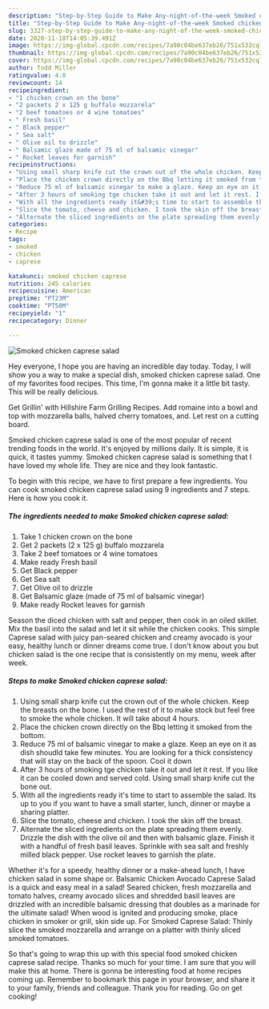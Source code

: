 ```yaml
---
description: "Step-by-Step Guide to Make Any-night-of-the-week Smoked chicken caprese salad"
title: "Step-by-Step Guide to Make Any-night-of-the-week Smoked chicken caprese salad"
slug: 3327-step-by-step-guide-to-make-any-night-of-the-week-smoked-chicken-caprese-salad
date: 2020-11-18T14:05:39.491Z
image: https://img-global.cpcdn.com/recipes/7a90c04be637eb26/751x532cq70/smoked-chicken-caprese-salad-recipe-main-photo.jpg
thumbnail: https://img-global.cpcdn.com/recipes/7a90c04be637eb26/751x532cq70/smoked-chicken-caprese-salad-recipe-main-photo.jpg
cover: https://img-global.cpcdn.com/recipes/7a90c04be637eb26/751x532cq70/smoked-chicken-caprese-salad-recipe-main-photo.jpg
author: Todd Miller
ratingvalue: 4.8
reviewcount: 14
recipeingredient:
- "1 chicken crown on the bone"
- "2 packets 2 x 125 g buffalo mozzarela"
- "2 beef tomatoes or 4 wine tomatoes"
- " Fresh basil"
- " Black pepper"
- " Sea salt"
- " Olive oil to drizzle"
- " Balsamic glaze made of 75 ml of balsamic vinegar"
- " Rocket leaves for garnish"
recipeinstructions:
- "Using small sharp knife cut the crown out of the whole chicken. Keep the breasts on the bone. I used the rest of it to make stock but feel free to smoke the whole chicken. It will take about 4 hours."
- "Place the chicken crown directly on the Bbq letting it smoked from the bottom."
- "Reduce 75 ml of balsamic vinegar to make a glaze. Keep an eye on it as dish shoudld take few minutes. You are looking for a thick consistency that will stay on the back of the spoon. Cool it down"
- "After 3 hours of smoking tge chicken take it out and let it rest. If you like it can be cooled down and served cold. Using small sharp knife cut the bone out."
- "With all the ingredients ready it&#39;s time to start to assemble the salad. Its up to you if you want to have a small starter, lunch, dinner or maybe a sharing platter."
- "Slice the tomato, cheese and chicken. I took the skin off the breast."
- "Alternate the sliced ingredients on the plate spreading them evenly. Drizzle the dish with the olive oil and then with balsamic glaze. Finish it with a handful of fresh basil leaves. Sprinkle with sea salt and freshly milled black pepper. Use rocket leaves to garnish the plate."
categories:
- Recipe
tags:
- smoked
- chicken
- caprese

katakunci: smoked chicken caprese 
nutrition: 245 calories
recipecuisine: American
preptime: "PT23M"
cooktime: "PT58M"
recipeyield: "1"
recipecategory: Dinner

---
```



![Smoked chicken caprese salad](https://img-global.cpcdn.com/recipes/7a90c04be637eb26/751x532cq70/smoked-chicken-caprese-salad-recipe-main-photo.jpg)

Hey everyone, I hope you are having an incredible day today. Today, I will show you a way to make a special dish, smoked chicken caprese salad. One of my favorites food recipes. This time, I'm gonna make it a little bit tasty. This will be really delicious.

Get Grillin&#39; with Hillshire Farm Grilling Recipes. Add romaine into a bowl and top with mozzarella balls, halved cherry tomatoes, and. Let rest on a cutting board.

Smoked chicken caprese salad is one of the most popular of recent trending foods in the world. It's enjoyed by millions daily. It is simple, it is quick, it tastes yummy. Smoked chicken caprese salad is something that I have loved my whole life. They are nice and they look fantastic.


To begin with this recipe, we have to first prepare a few ingredients. You can cook smoked chicken caprese salad using 9 ingredients and 7 steps. Here is how you cook it.

<!--inarticleads1-->

##### The ingredients needed to make Smoked chicken caprese salad:

1. Take 1 chicken crown on the bone
1. Get 2 packets (2 x 125 g) buffalo mozzarela
1. Take 2 beef tomatoes or 4 wine tomatoes
1. Make ready  Fresh basil
1. Get  Black pepper
1. Get  Sea salt
1. Get  Olive oil to drizzle
1. Get  Balsamic glaze (made of 75 ml of balsamic vinegar)
1. Make ready  Rocket leaves for garnish


Season the diced chicken with salt and pepper, then cook in an oiled skillet. Mix the basil into the salad and let it sit while the chicken cooks. This simple Caprese salad with juicy pan-seared chicken and creamy avocado is your easy, healthy lunch or dinner dreams come true. I don&#39;t know about you but chicken salad is the one recipe that is consistently on my menu, week after week. 

<!--inarticleads2-->

##### Steps to make Smoked chicken caprese salad:

1. Using small sharp knife cut the crown out of the whole chicken. Keep the breasts on the bone. I used the rest of it to make stock but feel free to smoke the whole chicken. It will take about 4 hours.
1. Place the chicken crown directly on the Bbq letting it smoked from the bottom.
1. Reduce 75 ml of balsamic vinegar to make a glaze. Keep an eye on it as dish shoudld take few minutes. You are looking for a thick consistency that will stay on the back of the spoon. Cool it down
1. After 3 hours of smoking tge chicken take it out and let it rest. If you like it can be cooled down and served cold. Using small sharp knife cut the bone out.
1. With all the ingredients ready it&#39;s time to start to assemble the salad. Its up to you if you want to have a small starter, lunch, dinner or maybe a sharing platter.
1. Slice the tomato, cheese and chicken. I took the skin off the breast.
1. Alternate the sliced ingredients on the plate spreading them evenly. Drizzle the dish with the olive oil and then with balsamic glaze. Finish it with a handful of fresh basil leaves. Sprinkle with sea salt and freshly milled black pepper. Use rocket leaves to garnish the plate.


Whether it&#39;s for a speedy, healthy dinner or a make-ahead lunch, I have chicken salad in some shape or. Balsamic Chicken Avocado Caprese Salad is a quick and easy meal in a salad! Seared chicken, fresh mozzarella and tomato halves, creamy avocado slices and shredded basil leaves are drizzled with an incredible balsamic dressing that doubles as a marinade for the ultimate salad! When wood is ignited and producing smoke, place chicken in smoker or grill, skin side up. For Smoked Caprese Salad: Thinly slice the smoked mozzarella and arrange on a platter with thinly sliced smoked tomatoes. 

So that's going to wrap this up with this special food smoked chicken caprese salad recipe. Thanks so much for your time. I am sure that you will make this at home. There is gonna be interesting food at home recipes coming up. Remember to bookmark this page in your browser, and share it to your family, friends and colleague. Thank you for reading. Go on get cooking!
